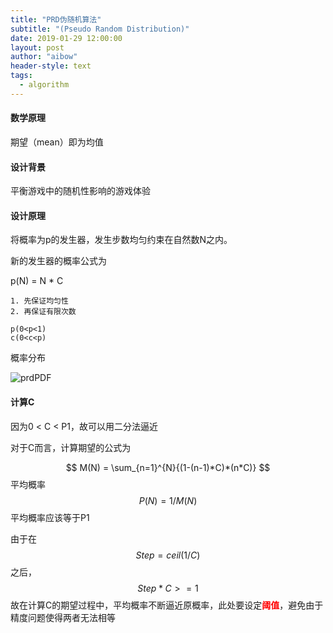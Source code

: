 ```yaml
---
title: "PRD伪随机算法"
subtitle: "(Pseudo Random Distribution)"
date: 2019-01-29 12:00:00
layout: post
author: "aibow"
header-style: text
tags:
  - algorithm
---
```


#### 数学原理

期望（mean）即为均值

#### 设计背景

平衡游戏中的随机性影响的游戏体验

#### 设计原理

将概率为p的发生器，发生步数均匀约束在自然数N之内。



新的发生器的概率公式为

p(N) = N * C

	1. 先保证均匀性
	2. 再保证有限次数

```
p(0<p<1)
c(0<c<p)
```



概率分布

![prdPDF](C:\Users\lxx\Pictures\typora\prdPDF.png)



#### 计算C

因为0 < C < P1，故可以用二分法逼近

对于C而言，计算期望的公式为

$$
M(N) = \sum_{n=1}^{N}{(1-(n-1)*C)*(n*C)}
$$
平均概率
$$
P(N) = 1 / M(N)
$$
平均概率应该等于P1

由于在
$$
Step = ceil(1 / C)
$$
之后，
$$
Step * C >= 1
$$
故在计算C的期望过程中，平均概率不断逼近原概率，此处要设定<font color='red'>**阈值**</font>，避免由于精度问题使得两者无法相等